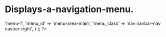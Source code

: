 # Displays-a-navigation-menu.


<?php
            wp_nav_menu(
                  array(
                        'theme_location' => 'menu-1',
                        'menu_id'        => 'menu-area-main',
                        'menu_class'           => 'nav navbar-nav navbar-right',
                          )
                           );
                    ?>               
                    
